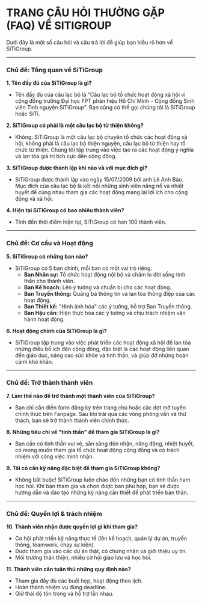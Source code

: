 # TRANG CÂU HỎI THƯỜNG GẶP (FAQ) VỀ SITIGROUP

Dưới đây là một số câu hỏi và câu trả lời để giúp bạn hiểu rõ hơn về SiTiGroup.

---

### **Chủ đề: Tổng quan về SiTiGroup**

**1. Tên đầy đủ của SiTiGroup là gì?**
* Tên đầy đủ của câu lạc bộ là "Câu lạc bộ tổ chức hoạt động xã hội vì cộng đồng trường Đại học FPT phân hiệu Hồ Chí Minh - Cộng đồng Sinh viên Tình nguyện SiTiGroup". Bạn cũng có thể gọi chúng tôi là SiTiGroup hoặc SiTi.

**2. SiTiGroup có phải là một câu lạc bộ từ thiện không?**
* Không. SiTiGroup là một câu lạc bộ chuyên tổ chức các hoạt động xã hội, không phải là câu lạc bộ thiện nguyện, câu lạc bộ từ thiện hay tổ chức từ thiện. Chúng tôi tập trung vào việc tạo ra các hoạt động ý nghĩa và lan tỏa giá trị tích cực đến cộng đồng.

**3. SiTiGroup được thành lập khi nào và với mục đích gì?**
* SiTiGroup được thành lập vào ngày 15/07/2009 bởi anh Lê Anh Bảo. Mục đích của câu lạc bộ là kết nối những sinh viên năng nổ và nhiệt huyết để cùng nhau tham gia các hoạt động mang lại lợi ích cho cộng đồng và xã hội.

**4. Hiện tại SiTiGroup có bao nhiêu thành viên?**
* Tính đến thời điểm hiện tại, SiTiGroup có hon 100 thành viên.

---

### **Chủ đề: Cơ cấu và Hoạt động**

**5. SiTiGroup có những ban nào?**
* SiTiGroup có 5 ban chính, mỗi ban có một vai trò riêng:
    * **Ban Nhân sự:** Tổ chức hoạt động nội bộ và chăm lo đời sống tinh thần cho thành viên.
    * **Ban Kế hoạch:** Lên ý tưởng và chuẩn bị cho các hoạt động.
    * **Ban Truyền thông:** Quảng bá thông tin và lan tỏa thông điệp của các hoạt động.
    * **Ban Thiết kế:** "Hình ảnh hóa" các ý tưởng, hỗ trợ Ban Truyền thông.
    * **Ban Hậu cần:** Hiện thực hóa các ý tưởng và chịu trách nhiệm vận hành hoạt động.

**6. Hoạt động chính của SiTiGroup là gì?**
* SiTiGroup tập trung vào việc phát triển các hoạt động xã hội để lan tỏa những điều bổ ích đến cộng đồng, đặc biệt là các hoạt động liên quan đến giáo dục, nâng cao sức khỏe và tinh thần, và giúp đỡ những hoàn cảnh khó khăn.

---

### **Chủ đề: Trở thành thành viên**

**7. Làm thế nào để trở thành một thành viên của SiTiGroup?**
* Bạn chỉ cần điền form đăng ký trên trang chủ hoặc các đợt mở tuyển chính thức trên Fanpage. Sau khi trải qua các vòng phỏng vấn và thử thách, bạn sẽ trở thành thành viên chính thức.

**8. Những tiêu chí về "tinh thần" để tham gia SiTiGroup là gì?**
* Bạn cần có tinh thần vui vẻ, sẵn sàng đón nhận, năng động, nhiệt huyết, có mong muốn tham gia tổ chức hoạt động cộng đồng và có trách nhiệm với công việc mình nhận.

**9. Tôi có cần kỹ năng đặc biệt để tham gia SiTiGroup không?**
* Không bắt buộc! SiTiGroup luôn chào đón những bạn có tinh thần ham học hỏi. Khi bạn tham gia và chọn được ban phù hợp, bạn sẽ được hướng dẫn và đào tạo những kỹ năng cần thiết để phát triển bản thân.

---

### **Chủ đề: Quyền lợi & trách nhiệm**

**10. Thành viên nhận được quyền lợi gì khi tham gia?**
* Cơ hội phát triển kỹ năng thực tế (lên kế hoạch, quản lý dự án, truyền thông, teamwork, chạy sự kiện).
* Được tham gia vào các dự án thật, có chứng nhận và giới thiệu uy tín.
* Môi trường thân thiện, nhiều cơ hội giao lưu và học hỏi.

**11. Thành viên cần tuân thủ những quy định nào?**
* Tham gia đầy đủ các buổi họp, hoạt động theo lịch.
* Hoàn thành nhiệm vụ đúng deadline.
* Giữ thái độ tôn trọng và hỗ trợ lẫn nhau.